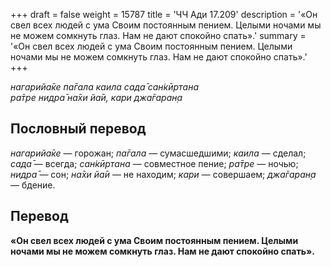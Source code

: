 +++
draft = false
weight = 15787
title = 'ЧЧ Ади 17.209'
description = '«Он свел всех людей с ума Своим постоянным пением. Целыми ночами мы не можем сомкнуть глаз. Нам не дают спокойно спать».'
summary = '«Он свел всех людей с ума Своим постоянным пением. Целыми ночами мы не можем сомкнуть глаз. Нам не дают спокойно спать».'
+++

_нагарийа̄ке па̄гала каила сада̄ сан̇кӣртана  
ра̄тре нидра̄ на̄хи йа̄и, кари джа̄гаран̣а_

## Пословный перевод

_нагарийа̄ке_ — горожан; _па̄гала_ — сумасшедшими; _каила_ — сделал; _сада̄_ — всегда; _сан̇кӣртана_ — совместное пение; _ра̄тре_ — ночью; _нидра̄_ — сон; _на̄хи_ _йа̄и_ — не находим; _кари_ — совершаем; _джа̄гаран̣а_ — бдение.

## Перевод

**«Он свел всех людей с ума Своим постоянным пением. Целыми ночами мы не можем сомкнуть глаз. Нам не дают спокойно спать».**

